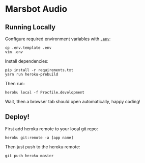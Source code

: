 # Marsbot Audio

## Running Locally
Configure required environment variables with [`.env`](https://devcenter.heroku.com/articles/config-vars):
```
cp .env.template .env
vim .env
```
Install dependencies:
```
pip install -r requirements.txt
yarn run heroku-prebuild
```
Then run:
```
heroku local -f Procfile.development
```
Wait, then a browser tab should open automatically, happy coding!

## Deploy!
First add heroku remote to your local git repo:
```
heroku git:remote -a [app name]
```
Then just push to the heroku remote:
```
git push heroku master
```
